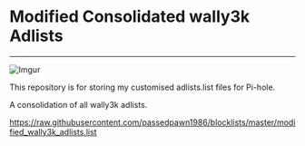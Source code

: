 # Modified Consolidated wally3k Adlists

----------
![Imgur](https://i.imgur.com/Bflk834.png)

This repository is for storing my customised adlists.list files for Pi-hole.

A consolidation of all wally3k adlists.

https://raw.githubusercontent.com/passedpawn1986/blocklists/master/modified_wally3k_adlists.list